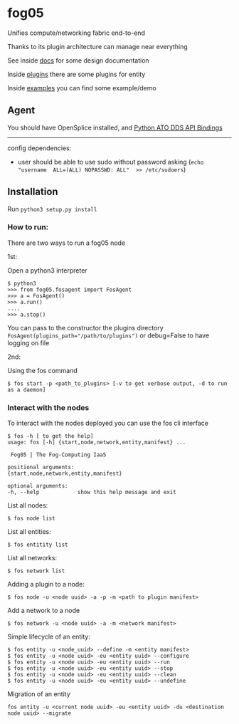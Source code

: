 # fog05


Unifies compute/networking fabric end-to-end

Thanks to its plugin architecture can manage near everything

See inside [docs](./docs) for some design documentation

Inside [plugins](./plugins) there are some plugins for entity

Inside [examples](./examples) you can find some example/demo



## Agent

You should have OpenSplice installed, and [Python ATO DDS API Bindings](https://github.com/atolab/dds-python)



---

config dependencies:

- user should be able to use sudo without password asking (`echo "username  ALL=(ALL) NOPASSWD: ALL"  >> /etc/sudoers`)

## Installation

Run `python3 setup.py install`


### How to run:


There are two ways to run a fog05 node

1st:

Open a python3 interpreter
    
    $ python3
    >>> from fog05.fosagent import FosAgent
    >>> a = FosAgent()
    >>> a.run()
    ....
    >>> a.stop()

You can pass to the constructor the plugins directory `FosAgent(plugins_path="/path/to/plugins")`
or debug=False to have logging on file

2nd:

Using the fos command
    
    $ fos start -p <path_to_plugins> [-v to get verbose output, -d to run as a daemon]
    

### Interact with the nodes


To interact with the nodes deployed you can use the fos cli interface

    $ fos -h [ to get the help]
    usage: fos [-h] {start,node,network,entity,manifest} ...

     Fog05 | The Fog-Computing IaaS

    positional arguments:
    {start,node,network,entity,manifest}

    optional arguments:
    -h, --help            show this help message and exit
    
List all nodes:

    $ fos node list
    
List all entities:

    $ fos entitity list
    
List all networks:

    $ fos network list
    
Adding a plugin to a node:


    $ fos node -u <node uuid> -a -p -m <path to plugin manifest>

Add a network to a node

    $ fos network -u <node uuid> -a -m <network manifest>


Simple lifecycle of an entity:

    $ fos entity -u <node_uuid> --define -m <entity manifest>
    $ fos entity -u <node uuid> -eu <entity uuid> --configure
    $ fos entity -u <node uuid> -eu <entity uuid> --run
    $ fos entity -u <node uuid> -eu <entity uuid> --stop
    $ fos entity -u <node uuid> -eu <entity uuid> --clean
    $ fos entity -u <node uuid> -eu <entity uuid> --undefine
    
Migration of an entity

    fos entity -u <current node uuid> -eu <entity uuid> -du <destination node uuid> --migrate